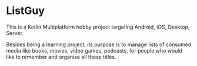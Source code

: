 # ListGuy
This is a Kotlin Multiplatform hobby project targeting Android, iOS, Desktop, Server.

Besides being a learning project, its purpose is to manage lists of consumed media like 
books, movies, video games, podcasts, for people who would like to remember and organise 
all these titles.
